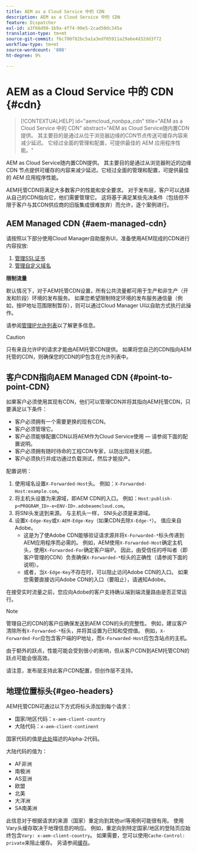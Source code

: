 ```yaml
---
title: AEM as a Cloud Service 中的 CDN
description: AEM as a Cloud Service 中的 CDN
feature: Dispatcher
exl-id: a3f66d99-1b9a-4f74-90e5-2cad50dc345a
translation-type: tm+mt
source-git-commit: f6c700f82bc5a1a3edf05911a29a6e4d32dd3f72
workflow-type: tm+mt
source-wordcount: '808'
ht-degree: 9%

---
```


# AEM as a Cloud Service 中的 CDN {#cdn}


>[!CONTEXTUALHELP]
>id="aemcloud_nonbpa_cdn"
>title="AEM as a Cloud Service 中的 CDN"
>abstract="AEM as Cloud Service随内置CDN提供。 其主要目的是通过从位于浏览器边缘的CDN节点传送可缓存内容来减少延迟。 它经过全面的管理和配置，可提供最佳的 AEM 应用程序性能。"

AEM as Cloud Service随内置CDN提供。 其主要目的是通过从浏览器附近的边缘 CDN 节点提供可缓存的内容来减少延迟。它经过全面的管理和配置，可提供最佳的 AEM 应用程序性能。


AEM托管CDN将满足大多数客户的性能和安全要求。 对于发布层，客户可以选择从自己的CDN指向它，他们需要管理它。 这将基于满足某些先决条件（包括但不限于客户与其CDN供应商的旧版集成很难放弃）而允许，逐个案例进行。

## AEM Managed CDN {#aem-managed-cdn}

请按照以下部分使用Cloud Manager自助服务UI，准备使用AEM现成的CDN进行内容投放:

1. [管理SSL证书](/help/implementing/cloud-manager/managing-ssl-certifications/introduction.md)
1. [管理自定义域名](/help/implementing/cloud-manager/custom-domain-names/introduction.md)

**限制流量**

默认情况下，对于AEM托管CDN设置，所有公共流量都可用于生产和非生产（开发和阶段）环境的发布服务。 如果您希望限制特定环境的发布服务通信量（例如，按IP地址范围限制暂存），则可以通过Cloud Manager UI以自助方式执行此操作。

请参阅[管理IP允许列表](/help/implementing/cloud-manager/ip-allow-lists/introduction.md)以了解更多信息。

>[!CAUTION]
>
>只有来自允许IP的请求才能由AEM托管CDN提供。 如果将您自己的CDN指向AEM托管的CDN，则确保您的CDN的IP包含在允许列表中。

## 客户CDN指向AEM Managed CDN {#point-to-point-CDN}

如果客户必须使用其现有CDN，他们可以管理CDN并将其指向AEM托管CDN，只要满足以下条件：

* 客户必须拥有一个需要更换的现有CDN。
* 客户必须管理它。
* 客户必须能够配置CDN以将AEM作为Cloud Service使用 — 请参阅下面的配置说明。
* 客户必须拥有随时待命的工程CDN专家，以防出现相关问题。
* 客户必须执行并成功通过负载测试，然后才能投产。

配置说明：

1. 使用域名设置`X-Forwarded-Host`头。 例如：`X-Forwarded-Host:example.com`。
1. 将主机头设置为来源域，即AEM CDN的入口。 例如：`Host:publish-p<PROGRAM_ID>-e<ENV-ID>.adobeaemcloud.com`。
1. 将SNI头发送到来源。 与主机头一样， SNI头必须是来源域。
1. 设置`X-Edge-Key`或`X-AEM-Edge-Key`（如果CDN去除`X-Edge-*`）。 值应来自Adobe。
   * 这是为了使Adobe CDN能够验证请求源并将`X-Forwarded-*`标头传递到AEM应用程序而必需的。 例如，AEM使用`X-Forwarded-Host`确定主机头，使用`X-Forwarded-For`确定客户端IP。 因此，由受信任的呼叫者（即客户管理的CDN）负责确保`X-Forwarded-*`标头的正确性（请参阅下面的说明）。
   * 或者，当`X-Edge-Key`不存在时，可以阻止访问Adobe CDN的入口。 如果您需要直接访问Adobe CDN的入口（要阻止），请通知Adobe。

在接受实时流量之前，您应向Adobe的客户支持确认端到端流量路由是否正常运行。

>[!NOTE]
>
>管理自己的CDN的客户应确保发送到AEM CDN的头的完整性。 例如，建议客户清除所有`X-Forwarded-*`标头，并将其设置为已知和受控值。 例如，`X-Forwarded-For`应包含客户端的IP地址，而`X-Forwarded-Host`应包含站点的主机。

由于额外的跃点，性能可能会受到很小的影响，但从客户CDN到AEM托管CDN的跃点可能会很高效。

请注意，发布层支持此客户CDN配置，但创作层不支持。

## 地理位置标头{#geo-headers}

AEM托管CDN可通过以下方式将标头添加到每个请求：

* 国家/地区代码：`x-aem-client-country`
* 大陆代码：`x-aem-client-continent`

国家代码的值是[此处](https://en.wikipedia.org/wiki/ISO_3166-1)描述的Alpha-2代码。

大陆代码的值为：

* AF非洲
* 南极洲
* AS亚洲
* 欧盟
* 北美
* 大洋洲
* SA南美洲

此信息对于根据请求的来源（国家）重定向到其他url等用例可能很有用。 使用Vary头缓存取决于地理信息的响应。 例如，重定向到特定国家/地区的登陆页应始终包含`Vary: x-aem-client-country`。 如果需要，您可以使用`Cache-Control: private`来阻止缓存。 另请参阅[缓存](/help/implementing/dispatcher/caching.md#html-text)。
